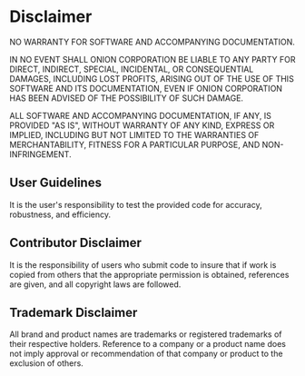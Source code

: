 # Disclaimer

NO WARRANTY FOR SOFTWARE AND ACCOMPANYING DOCUMENTATION.

IN NO EVENT SHALL ONION CORPORATION BE LIABLE TO ANY PARTY FOR DIRECT, INDIRECT, SPECIAL, INCIDENTAL, OR CONSEQUENTIAL DAMAGES, INCLUDING LOST PROFITS, ARISING OUT OF THE USE OF THIS SOFTWARE AND ITS DOCUMENTATION, EVEN IF ONION CORPORATION HAS BEEN ADVISED OF THE POSSIBILITY OF SUCH DAMAGE.

ALL SOFTWARE AND ACCOMPANYING DOCUMENTATION, IF ANY, IS PROVIDED "AS IS", WITHOUT WARRANTY OF ANY KIND, EXPRESS OR IMPLIED, INCLUDING BUT NOT LIMITED TO THE WARRANTIES OF MERCHANTABILITY, FITNESS FOR A PARTICULAR PURPOSE, AND NON-INFRINGEMENT. 


## User Guidelines

It is the user's responsibility to test the provided code for accuracy, robustness, and efficiency.


## Contributor Disclaimer

It is the responsibility of users who submit code to insure that if work is copied from others that the appropriate permission is obtained, references are given, and all copyright laws are followed.


## Trademark Disclaimer

All brand and product names are trademarks or registered trademarks of their respective holders. Reference to a company or a product name does not imply approval or recommendation of that company or product to the exclusion of others.  


